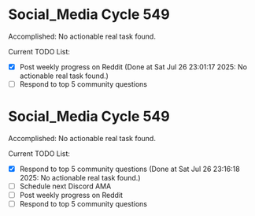 # Social_Media Cycle 549

Accomplished: No actionable real task found.

Current TODO List:

- [x] Post weekly progress on Reddit  (Done at Sat Jul 26 23:01:17 2025: No actionable real task found.)
- [ ] Respond to top 5 community questions

# Social_Media Cycle 549

Accomplished: No actionable real task found.

Current TODO List:

- [x] Respond to top 5 community questions  (Done at Sat Jul 26 23:16:18 2025: No actionable real task found.)
- [ ] Schedule next Discord AMA
- [ ] Post weekly progress on Reddit
- [ ] Respond to top 5 community questions